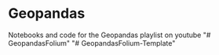 # Geopandas
Notebooks and code for the Geopandas playlist on youtube
"# GeopandasFolium" 
"# GeopandasFolium-Template" 
